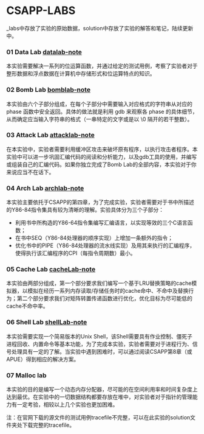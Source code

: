 # CSAPP-LABS  
_labs中存放了实验的原始数据，solution中存放了实验的解答和笔记，陆续更新中。

### 01 Data Lab  [datalab-note](https://github.com/jlu-xiurui/csapp-labs/blob/master/solution/lab1-data/datalab-note.md) 
本实验需要解决一系列的位运算函数，并通过给定的测试用例，考察了实验者对于整形数据和浮点数据在计算机中存储形式和位运算特点的知识。  

### 02 Bomb Lab [bomblab-note](https://github.com/jlu-xiurui/csapp-labs/blob/master/solution/lab2-bomb/bomblab-note.md)  
本实验由六个子部分组成，在每个子部分中需要输入对应格式的字符串从对应的 phase 函数中安全返回。具体的做法就是利用 gdb 来观察各 phase 的具体细节，从而确定应当输入字符串的格式（一串特定的文字或是以 \0 隔开的若干整数）。
### 03 Attack Lab [attacklab-note](https://github.com/jlu-xiurui/csapp-labs/blob/master/solution/lab3-attack/Attack%20Lab-note.md)  
在本实验中，实验者需要利用缓冲区攻击来破坏原有程序，以执行攻击者程序。本实验中可以进一步巩固汇编代码的阅读和分析能力，以及gdb工具的使用，并编写或组装自己的汇编代码。如果你独立完成了Bomb Lab的全部内容，本实验对于你来说应当不在话下。
### 04 Arch Lab [archlab-note](https://github.com/jlu-xiurui/csapp-labs/blob/master/solution/lab4-arch/Arch%20Lab.md)
本实验主要依托于CSAPP的第四章，为了完成实验，实验者需要对于书中所描述的Y86-84指令集具有较为清晰的理解。实验具体分为三个子部分：
* 利用书中所构造的Y86-64指令集编写汇编语言，以实现等效的三个C语言函数；
* 在书中SEQ（Y86-84处理器的顺序实现）上增加一条额外的指令；
* 优化书中的PIPE（Y86-84处理器的流水线实现）及用其来执行的汇编程序，使得执行该汇编程序的CPI（每指令周期数）最小。
### 05 Cache Lab [cacheLab-note](https://github.com/jlu-xiurui/csapp-labs/blob/master/solution/lab5-cache/Cache%20Lab.md)
本实验由两部分组成，第一个部分要求我们编写一个基于LRU替换策略的cache模拟器，以模拟在经历一系列内存读取/存储任务时的cache命中、不命中及替换行为；第二个部分要求我们对矩阵转置传递函数进行优化，优化目标为尽可能低的cache不命中率。
### 06 Shell Lab [shellLab-note](https://github.com/jlu-xiurui/csapp-labs/blob/master/solution/lab6-shell/Shell%20Lab.md)
本实验需要实现一个简易版本的Unix Shell，该Shell需要具有作业控制、僵死子进程回收、内置命令等基本功能，为了完成本实验，实验者需要对于进程行为、信号处理具有一定的了解。当实验中遇到困难时，可以通过阅读CSAPP第8章（或APUE）得到相应的解决方案。
### 07 Malloc lab
本实验的目的是编写一个动态内存分配器，尽可能的在空间利用率和时间复杂度上达到最优。在实验中的一切数据结构都要存放在堆中，对实验者对于指针的管理能力有一定考验，相较以上几个实验也更加困难。

注：在官网下载的源文件的测试用例tracefile不完整，可以在此实验的solution文件夹处下载完整的tracefile。
